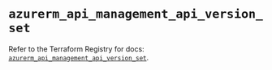 # `azurerm_api_management_api_version_set`

Refer to the Terraform Registry for docs: [`azurerm_api_management_api_version_set`](https://registry.terraform.io/providers/hashicorp/azurerm/3.89.0/docs/resources/api_management_api_version_set).
